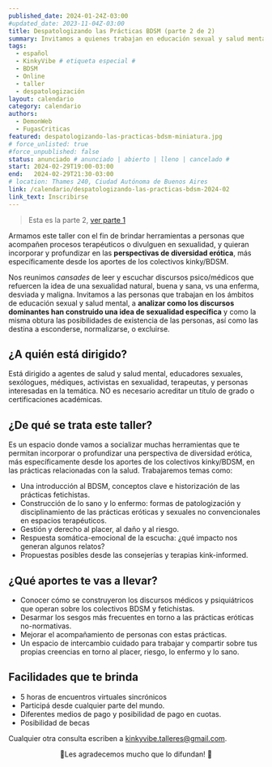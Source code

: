 ```yaml
---
published_date: 2024-01-24Z-03:00
#updated_date: 2023-11-04Z-03:00
title: Despatologizando las Prácticas BDSM (parte 2 de 2)
summary: Invitamos a quienes trabajan en educación sexual y salud mental a analizar discursos que construyen una idea de sexualidad que destina a las personas fetichistas a esconderse, normalizarse, o excluirse.
tags:
  - español
  - KinkyVibe # etiqueta especial #
  - BDSM
  - Online
  - taller
  - despatologización
layout: calendario
category: calendario
authors:
  - DemonWeb
  - FugasCriticas
featured: despatologizando-las-practicas-bdsm-miniatura.jpg
# force_unlisted: true
#force_unpublished: false
status: anunciado # anunciado | abierto | lleno | cancelado #
start: 2024-02-29T19:00-03:00
end:   2024-02-29T21:30-03:00
# location: Thames 240, Ciudad Autónoma de Buenos Aires
link: /calendario/despatologizando-las-practicas-bdsm-2024-02
link_text: Inscribirse
---
```


> Esta es la parte 2, [ver parte 1](/calendario/despatologizando-las-practicas-bdsm-2024-02)

Armamos este taller con el fin de brindar herramientas a personas que acompañen procesos terapéuticos o divulguen en sexualidad, y quieran incorporar y profundizar en las **perspectivas de diversidad erótica**, más específicamente desde los aportes de los colectivos kinky/BDSM.

Nos reunimos _cansades_ de leer y escuchar discursos psico/médicos que refuercen la idea de una sexualidad natural, buena y sana, vs una enferma, desviada y maligna.
Invitamos a las personas que trabajan en los ámbitos de educación sexual y salud mental, a **analizar como los discursos dominantes han construido una idea de sexualidad específica** y como la misma obtura las posibilidades de existencia de las personas, así como las destina a esconderse, normalizarse, o excluirse.

## ¿A quién está dirigido?

Está dirigido a agentes de salud y salud mental, educadores sexuales, sexólogues, médiques, activistas en sexualidad, terapeutas, y personas interesadas en la temática. NO es necesario acreditar un título de grado o certificaciones académicas.

## ¿De qué se trata este taller?

Es un espacio donde vamos a socializar muchas herramientas que te permitan incorporar o profundizar una perspectiva de diversidad erótica, más específicamente desde los aportes de los colectivos kinky/BDSM, en las prácticas relacionadas con la salud. Trabajaremos temas como:

- Una introducción al BDSM, conceptos clave e historización de las prácticas fetichistas.
- Construcción de lo sano y lo enfermo: formas de patologización y disciplinamiento de las prácticas eróticas y sexuales no convencionales en espacios terapéuticos.
- Gestión y derecho al placer, al daño y al riesgo.
- Respuesta somática-emocional de la escucha: ¿qué impacto nos generan algunos relatos?
- Propuestas posibles desde las consejerías y terapias kink-informed.

## ¿Qué aportes te vas a llevar?

- Conocer cómo se construyeron los discursos médicos y psiquiátricos que operan sobre los colectivos BDSM y fetichistas.
- Desarmar los sesgos más frecuentes en torno a las prácticas eróticas no-normativas.
- Mejorar el acompañamiento de personas con estas prácticas.
- Un espacio de intercambio cuidado para trabajar y compartir sobre tus propias creencias en torno al placer, riesgo, lo enfermo y lo sano.

## Facilidades que te brinda

- 5 horas de encuentros virtuales sincrónicos
- Participá desde cualquier parte del mundo.
- Diferentes medios de pago y posibilidad de pago en cuotas.
- Posibilidad de becas

Cualquier otra consulta escriben a [kinkyvibe.talleres@gmail.com](mailto:kinkyvibe.talleres@gmail.com).

<p style="text-align:center">🖤Les agradecemos mucho que lo difundan! 🖤</p>
